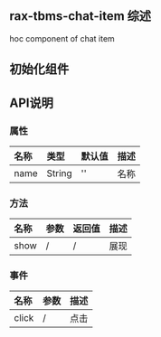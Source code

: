 ## rax-tbms-chat-item  综述
hoc component of chat item

## 初始化组件
    

## API说明

### 属性

|名称|类型|默认值|描述|
|:---------------|:--------|:----|:----------|
|name|String|''|名称|

### 方法

|名称|参数|返回值|描述|
|:---------------|:--------|:----|:----------|
|show|/|/|展现|

### 事件

|名称|参数|描述|
|:---------------|:--------|:----------|
|click|/|点击|
